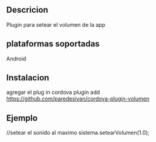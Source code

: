 ## Descricion

Plugin para setear el volumen de la app

## plataformas soportadas

Android

## Instalacion

agregar el plug in
cordova plugin add https://github.com/paredesivan/cordova-plugin-volumen

## Ejemplo

//setear el sonido al maximo
sistema.setearVolumen(1.0);
